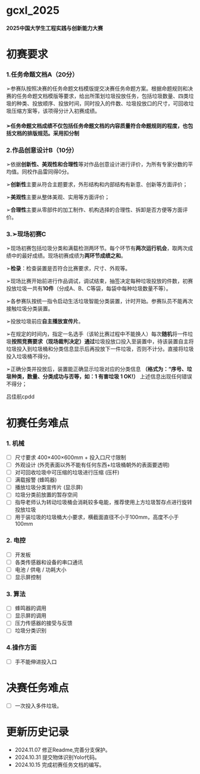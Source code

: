 # **gcxl_2025**
#### 2025中国大学生工程实践与创新能力大赛

# **初赛要求**
### 1.任务命题文档A（20分）
➢参赛队按照决赛的任务命题文档模版提交决赛任务命题方案。根据命题规则和决赛的任务命题文档模版等要求，给出所策划垃圾投放任务，包括垃圾数量、四类垃圾的种类、投放顺序、投放时间，同时投入的件数、垃圾投放口的尺寸，可回收垃圾压缩方案等，该项得分计入初赛成绩。

#### ➢任务命题文档成绩不仅包括任务命题文档的内容质量符合命题规则的程度，也包括文档的排版规范。采用扣分制

### 2.作品创意设计B（10分）
➢依据**创新性、美观性和合理性**等对作品创意设计进行评价，为所有专家分数的平均值。同校作品雷同得0分。

➢**创新性**主要从符合主题要求，外形结构和内部结构有新意、创新等方面评价；

➢**美观性**主要从整体美观、实用等方面评价；

➢**合理性**主要从零部件的加工制作、机构选择的合理性、拆卸是否方便等方面评价。

### 3.➢现场初赛C
➢现场初赛包括垃圾分类和满载检测两环节。每个环节有**两次运行机会**，取两次成绩中的最好成绩。现场初赛成绩为**两环节成绩之和**。

➢**检录**：检查装置是否符合比赛要求，尺寸、外观等。

➢现场比赛开始前进行作品调试，调试结束，抽签决定每种垃圾投放的件数，初赛投放垃圾一共有**10件**（分成A、B、C等袋，每袋中每种垃圾数量不等）。

➢各参赛队按统一指令启动生活垃圾智能分类装置，计时开始。参赛队员不能再次接触垃圾分类装置。

➢投放垃圾前应**自主播放宣传片**。

➢在规定的时间内，指定一名选手（该轮比赛过程中不能换人）每次**随机**将一件垃圾**按照竞赛要求（现场裁判决定）通过**垃圾投放口投入至装置中，待该装置自主将垃圾投入到垃圾桶和分类信息显示后再投放下一件垃圾，否则不计分。直接将垃圾投入垃圾桶不得分。

➢正确分类并投放后，装置能正确显示垃圾对应的分类信息 **（格式为：“序号、垃圾种类，数量、分类成功与否等，如：1  有害垃圾   1   OK!）** 上述信息出现任何错误不得分；

吕佳航cpdd

# **初赛任务难点**
### 1. 机械
- [ ] 尺寸要求 400×400×600mm + 投入口尺寸限制
- [ ] 外观设计 (外壳表面以外不能有任何东西+垃圾桶朝外的表面要透明)
- [ ] 对可回收垃圾中可压缩的垃圾进行压缩 (压杆)
- [ ] 满载报警 (蜂鸣器)
- [ ] 播放垃圾分类宣传片 (显示屏)
- [ ] 垃圾分类前放置的暂存空间
- [ ] 指导老师认为转动垃圾桶会消耗较多电能，推荐使用上方垃圾暂存点进行旋转投放垃圾
- [ ] 用于装垃圾的垃圾桶大小要求，横截面直径不小于100mm，高度不小于100mm
### 2. 电控
- [ ] 开发板
- [ ] 各类传感器和设备的串口通讯
- [ ] 电池 / 供电 / 功耗大小
- [ ] 显示屏控制
### 3. 算法
- [ ] 蜂鸣器的调用
- [ ] 显示屏的调用
- [ ] 压力传感器的接受与反馈
- [ ] 垃圾分类识别
### 4.操作方面
- [ ] 手不能伸进投入口


# **决赛任务难点**
- [ ] 一次投入多件垃圾。



# **更新历史记录**
- 2024.11.07 修正Readme,完善分支保护。
- 2024.10.31 提交物体识别Yolo代码。
- 2024.10.15 完成初赛任务文档的编写。

